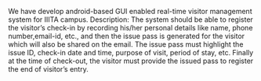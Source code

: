 We have develop android-based GUI enabled real-time visitor management system for IIITA campus.
Description: The system should be able to register the visitor’s check-in by recording his/her personal details 
like name, phone number,email-id, etc., and then the issue pass is generated for the visitor which will also be shared on the email. 
The issue pass must highlight the issue ID, check-in date and time, purpose of visit, period of stay, etc. Finally at the time of check-out, 
the visitor must provide the issued pass to register the end of visitor’s entry.
